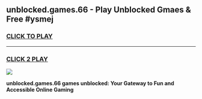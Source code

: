 
## unblocked.games.66 - Play Unblocked Gmaes & Free #ysmej
<h3>
<a href="https://premium.freeplayer.one?title=unblocked.games.66&ref=03M">CLICK TO PLAY</a></h3>
<hr>

<h3>
<a href="https://premium.freeplayer.one?title=unblocked.games.66&ref=03M">CLICK 2 PLAY</a>
  
</h3>

<a href="https://premium.freeplayer.one?title=unblocked.games.66&ref=03M"><img src="https://clearcache.store/games.png"></a>


**unblocked.games.66 games unblocked: Your Gateway to Fun and Accessible Online Gaming**
